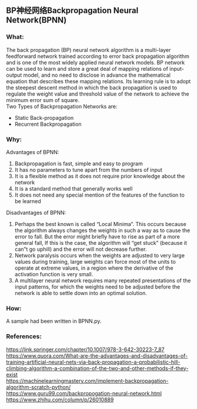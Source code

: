 ## BP神经网络Backpropagation Neural Network(BPNN)

### What:
The back propagation (BP) neural network algorithm is a multi-layer feedforward network trained according to error back propagation algorithm and is one of the most widely applied neural network models. BP network can be used to learn and store a great deal of mapping relations of input-output model, and no need to disclose in advance the mathematical equation that describes these mapping relations. Its learning rule is to adopt the steepest descent method in which the back propagation is used to regulate the weight value and threshold value of the network to achieve the minimum error sum of square. <br/>
Two Types of Backpropagation Networks are:<br/>
* Static Back-propagation<br/>
* Recurrent Backpropagation<br/>

### Why:
Advantages of BPNN:<br/>
1. Backpropagation is fast, simple and easy to program<br/>
2. It has no parameters to tune apart from the numbers of input<br/>
3. It is a flexible method as it does not require prior knowledge about the network<br/>
4. It is a standard method that generally works well<br/>
5. It does not need any special mention of the features of the function to be learned

Disadvantages of BPNN:<br/>
1. Perhaps the best known is called “Local Minima”. This occurs because the algorithm always changes the weights in such a way as to cause the error to fall. But the error might briefly have to rise as part of a more general fall, If this is the case, the algorithm will “get stuck” (because it can‟t go uphill) and the error will not decrease further.
2. Network paralysis occurs when the weights are adjusted to very large values during training, large weights can force most of the units to operate at extreme values, in a region where the derivative of the activation function is very small.
3. A multilayer neural network requires many repeated presentations of the input patterns, for which the weights need to be adjusted before the network is able to settle down into an optimal solution.

### How:
A sample had been written in BPNN.py.<br/>

### References:<br/>
https://link.springer.com/chapter/10.1007/978-3-642-30223-7_87<br/>
https://www.quora.com/What-are-the-advantages-and-disadvantages-of-training-artificial-neural-nets-via-back-propagation-a-probabilistic-hill-climbing-algorithm-a-combination-of-the-two-and-other-methods-if-they-exist<br/>
https://machinelearningmastery.com/implement-backpropagation-algorithm-scratch-python/<br/>
https://www.guru99.com/backpropogation-neural-network.html<br/>
https://www.zhihu.com/column/p/26010889<br/>
